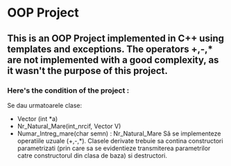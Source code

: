 # OOP Project 
This is an OOP Project implemented in C++ using templates and exceptions. The operators +,-,* are not implemented with a good complexity, as it wasn't the purpose of this project. 
---
### Here's the condition of the project : 
Se dau urmatoarele clase: 
- Vector (int *a) 
- Nr_Natural_Mare(int_nrcif, Vector V) 
- Numar_Intreg_mare(char semn) : Nr_Natural_Mare 
Să se implementeze operatiile uzuale (+,-,*). Clasele derivate trebuie sa contina constructori parametrizati (prin care sa se evidentieze transmiterea parametrilor catre constructorul din clasa de baza) si destructori.
